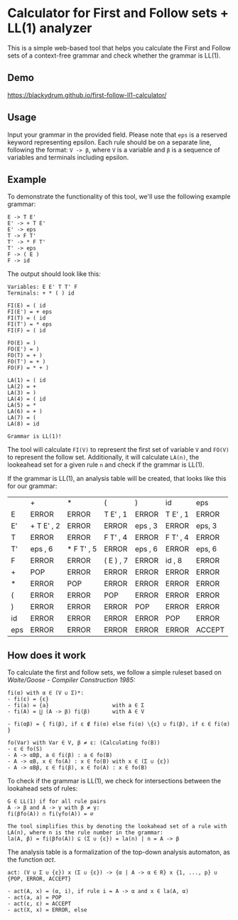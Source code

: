 # Calculator for First and Follow sets + LL(1) analyzer

<p>This is a simple web-based tool that helps you calculate the First and Follow sets of a context-free grammar and check whether the grammar is LL(1).</p>

## Demo
https://blackydrum.github.io/first-follow-ll1-calculator/

## Usage
Input your grammar in the provided field. Please note that ``eps`` is a reserved keyword representing epsilon. Each rule should be on a separate line, following the format: ``V -> β``, where ``V`` is a variable and ``β`` is a sequence of variables and terminals including epsilon.

## Example
To demonstrate the functionality of this tool, we'll use the following example grammar:
```
E -> T E'
E' -> + T E'
E' -> eps
T -> F T'
T' -> * F T'
T' -> eps
F -> ( E )
F -> id
```
The output should look like this:
```
Variables: E E' T T' F 
Terminals: + * ( ) id 

FI(E) = ( id
FI(E') = + eps
FI(T) = ( id
FI(T') = * eps
FI(F) = ( id

FO(E) = )
FO(E') = )
FO(T) = + )
FO(T') = + )
FO(F) = * + )

LA(1) = ( id
LA(2) = +
LA(3) = )
LA(4) = ( id
LA(5) = *
LA(6) = + )
LA(7) = (
LA(8) = id

Grammar is LL(1)!
```

The tool will calculate ``FI(V)`` to represent the first set of variable ``V`` and ``FO(V)`` to represent the follow set. Additionally, it will calculate ``LA(n)``, the lookeahead set for a given rule ``n`` and check if the grammar is LL(1).<br>

If the grammar is LL(1), an analysis table will be created, that looks like this for our grammar:
<table>
  <tr>
    <td></td>
    <td>+</td>
    <td>*</td>
    <td>(</td>
    <td>)</td>
    <td>id</td>
    <td>eps</td>
  </tr>
  <tr>
    <td>E</td>
    <td>ERROR</td>
    <td>ERROR</td>
    <td>T E' , 1</td>
    <td>ERROR</td>
    <td>T E' , 1</td>
    <td>ERROR</td>
  </tr>
  <tr>
    <td>E'</td>
    <td>+ T E' , 2</td>
    <td>ERROR</td>
    <td>ERROR</td>
    <td>eps , 3</td>
    <td>ERROR</td>
    <td>eps, 3</td>
  </tr>
  <tr>
    <td>T</td>
    <td>ERROR</td>
    <td>ERROR</td>
    <td>F T' , 4</td>
    <td>ERROR</td>
    <td>F T' , 4</td>
    <td>ERROR</td>
  </tr>
  <tr>
    <td>T'</td>
    <td>eps , 6</td>
    <td>* F T' , 5</td>
    <td>ERROR</td>
    <td>eps , 6</td>
    <td>ERROR</td>
    <td>eps, 6</td>
  </tr>
  <tr>
    <td>F</td>
    <td>ERROR</td>
    <td>ERROR</td>
    <td>( E ) , 7</td>
    <td>ERROR</td>
    <td>id , 8</td>
    <td>ERROR</td>
  </tr>
  <tr>
    <td>+</td>
    <td>POP</td>
    <td>ERROR</td>
    <td>ERROR</td>
    <td>ERROR</td>
    <td>ERROR</td>
    <td>ERROR</td>
  </tr>
  <tr>
    <td>*</td>
    <td>ERROR</td>
    <td>POP</td>
    <td>ERROR</td>
    <td>ERROR</td>
    <td>ERROR</td>
    <td>ERROR</td>
  </tr>
  <tr>
    <td>(</td>
    <td>ERROR</td>
    <td>ERROR</td>
    <td>POP</td>
    <td>ERROR</td>
    <td>ERROR</td>
    <td>ERROR</td>
  </tr>
  <tr>
    <td>)</td>
    <td>ERROR</td>
    <td>ERROR</td>
    <td>ERROR</td>
    <td>POP</td>
    <td>ERROR</td>
    <td>ERROR</td>
  </tr>
  <tr>
    <td>id</td>
    <td>ERROR</td>
    <td>ERROR</td>
    <td>ERROR</td>
    <td>ERROR</td>
    <td>POP</td>
    <td>ERROR</td>
  </tr>
  <tr>
    <td>eps</td>
    <td>ERROR</td>
    <td>ERROR</td>
    <td>ERROR</td>
    <td>ERROR</td>
    <td>ERROR</td>
    <td>ACCEPT</td>
  </tr>
</table>


## How does it work
To calculate the first and follow sets, we follow a simple ruleset based on <em>Waite/Goose - Compiler Construction 1985:</em> <br>
```
fi(α) with α ∈ (V ∪ Σ)*:
- fi(ε) = {ε}
- fi(a) = {a}                    with a ∈ Σ
- fi(A) = ⋃ (A -> β) fi(β)       with A ∈ V

- fi(αβ) = { fi(β), if ε ∉ fi(α) else fi(α) \{ε} ∪ fi(β), if ε ∈ fi(α) }

fo(Var) with Var ∈ V, β ≠ ε: (Calculating fo(B))
- ε ∈ fo(S)
- A -> αBβ, a ∈ fi(β) : a ∈ fo(B)
- A -> αB, x ∈ fo(A) : x ∈ fo(B) with x ∈ (Σ ∪ {ε})
- A -> αBβ, ε ∈ fi(β), x ∈ fo(A) : x ∈ fo(B)
```

To check if the grammar is LL(1), we check for intersections between the lookahead sets of rules: <br>
```
G ∈ LL(1) if for all rule pairs
A -> β and A -> γ with β ≠ γ:
fi(βfo(A)) ∩ fi(γfo(A)) = ∅

The tool simplifies this by denoting the lookahead set of a rule with LA(n), where n is the rule number in the grammar:
la(A, β) = fi(βfo(A)) ⊆ (Σ ∪ {ε}) = la(n) | n = A -> β
```

The analysis table is a formalization of the top-down analysis automaton, as the function <em>act</em>.
```
act: (V ∪ Σ ∪ {ε}) x (Σ ∪ {ε}) -> {α | A -> α ∈ R} x {1, ..., p} ∪ {POP, ERROR, ACCEPT}

- act(A, x) = (α, i), if rule i = A -> α and x ∈ la(A, α)
- act(a, a) = POP
- act(ε, ε) = ACCEPT
- act(X, x) = ERROR, else
```
